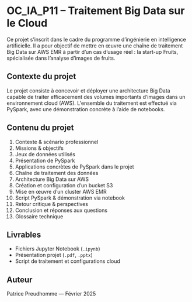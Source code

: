 # OC_IA_P11 – Traitement Big Data sur le Cloud

Ce projet s’inscrit dans le cadre du programme d’ingénierie en intelligence artificielle. Il a pour objectif de mettre en œuvre une chaîne de traitement Big Data sur AWS EMR à partir d’un cas d’usage réel : la start-up Fruits, spécialisée dans l’analyse d’images de fruits.

## Contexte du projet

Le projet consiste à concevoir et déployer une architecture Big Data capable de traiter efficacement des volumes importants d’images dans un environnement cloud (AWS). L'ensemble du traitement est effectué via PySpark, avec une démonstration concrète à l’aide de notebooks.

## Contenu du projet

1. Contexte & scénario professionnel
2. Missions & objectifs
3. Jeux de données utilisés
4. Présentation de PySpark
5. Applications concrètes de PySpark dans le projet
6. Chaîne de traitement des données
7. Architecture Big Data sur AWS
8. Création et configuration d’un bucket S3
9. Mise en œuvre d’un cluster AWS EMR
10. Script PySpark & démonstration via notebook
11. Retour critique & perspectives
12. Conclusion et réponses aux questions
13. Glossaire technique

## Livrables

- Fichiers Jupyter Notebook (`.ipynb`)
- Présentation projet (`.pdf`, `.pptx`)
- Script de traitement et configurations cloud

## Auteur

Patrice Preudhomme — Février 2025
